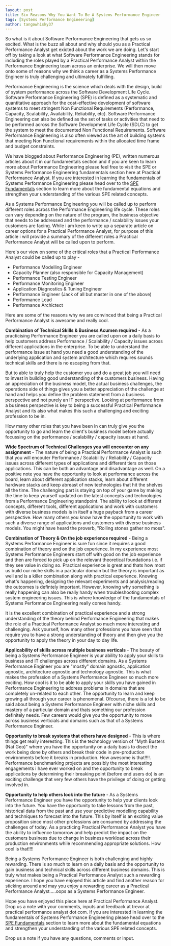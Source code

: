 ```yaml
---
layout: post
title: Six Reasons Why You Want To Be A Systems Performance Engineer
tags: [Systems Performance Engineering]
author: tangowhisky37
---
```


So what is it about Software Performance Engineering that gets us so excited. What is the buzz all about and why should you as a Practical Performance Analyst get exicted about the work we are doing. Let's start off by taking a look at what Software Performance Engineering stands for including the roles played by a Practical Performance Analyst within the Performance Engineering team across an enterprise. We will then move onto some of reasons why we think a career as a Systems Performance Engineer is truly challenging and ultimately fulfilling.

Performance Engineering is the science which deals with the design, build of system performance across the Software Development Life Cycle. Software Performance Engineering (SPE) is defined as a systematic and quantitative approach for the cost-effective development of software systems to meet stringent Non Functional Requirements (Performance, Capacity, Scalability, Availability, Reliability, etc). Software Performance Engineering can also be defined as the set of tasks or activities that need to be performed across the Software Development Life Cycle (SDLC) to get the system to meet the documented Non Functional Requirements. Software Performance Engineering is also often viewed as the art of building systems that meeting Non Functional requirements within the allocated time frame and budget constraints.

We have blogged about Performance Engineering (PE), written numerous articles about it in our fundamentals section and if you are keen to learn more about Performance Engineering please feel free to visit the SPE or Systems Performance Engineering fundamentals section here at Practical Performance Analyst. If you are interested in learning the fundamentals of Systems Performance Engineering please head over to the [SPE Fundamentals](https://tangowhisky37.github.io/PracticalPerformanceAnalyst/spe_fundamentals/) section to learn more about the fundamental equations and strengthen your understanding of the various SPE related concepts. 

As a Systems Performance Engineering you will be called up to perform different roles across the Performance Engineering life cycle. These roles can vary depending on the nature of the program, the business objective that needs to be addressed and the performance / scalability issues your customers are facing. While i am keen to write up a separate article on career options for a Practical Performance Analyst, for purpose of this article i will provide a summary of the different roles a Practical Performance Analyst will be called upon to perform.

Here's our view on some of the critical roles that a Practical Performance Analyst could be called up to play - 

* Performance Modelling Engineer
* Capacity Planner (also responsible for Capacity Management)
* Performance Testing Engineer
* Performance Monitoring Engineer
* Application Diagnostics & Tuning Engineer
* Performance Engineer (Jack of all but master in one of the above)
* Performance Lead
* Performance Archictect 

Here are some of the reasons why we are convinced that being a Practical Performance Analyst is awesome and really cool.

**Combination of Technical Skills & Business Acumen required** - As a practicising Performance Engineer you are called upon on a daily basis to help customers address Performance / Scalability / Capacity issues across different applications in the enterprise. To be able to understand the performance issue at hand you need a good understanding of the underlying application and system architecture which requires sounds technical skills and there is no escaping from that. 

But to able to truly help the customer you and do a great job you will need to invest in building good understanding of the customers business. Having an appreciation of the business model, the actual business challenges, the operations side of things gives you a better appreciation of the challenge at hand and helps you define the problem statement from a business perspective and not purely an IT perspective. Looking at performance from a business perspective is key to being a successful Practical Performance Analyst and its also what makes this such a challenging and exciting profession to be in. 

How many other roles that you have been in can truly give you the opportunity to go and learn the client's business model before actually focussing on the performance / scalability / capacity issues at hand.

**Wide Spectrum of Technical Challenges you will encounter on any assignment** - The nature of being a Practical Performance Analyst is such that you will encouter Performance / Scalability / Reliability / Capacity issues across different types of applications and different tiers on those applications. This can be both an advantage and disadvantage as well. On a positive note you have the opportunity to look at performance across the board, learn about different application stacks, learn about different hardware stacks and keep abreast of new technologies that hit the shelves all the time. The challenging part is staying on top of your game by making the time to keep yourself updated on the latest concepts and technologies from a Performance Engineering standpoint. The ability to look at different concepts, different tools, different applications and work with customers with diverse business models is in itself a huge payback from a career perspective. How many others you know have the opportunity to work with such a diverse range of applications and customers with diverse business models. You might have heard the proverb, "Rolling stones gather no moss".

**Combination of Theory & On the job experience required** - Being a Systems Performance Engineer is sure fun since it requires a good combination of theory and on the job experience. In my experience most Systems Performance Engineers start off with good on the job experience and then are forced to pick up on the relevant theoretical foundations  i.e. if they see value in doing so. Practical experience is great and thats how most us build our niche skills in a particular domain but the theory is important as well and is a killer combination along with practical experience. Knowing what's happening, designing the relevant experiments and analysis/reading the outcomes is defintely important. However, knowing why something is really happening can also be really handy when troubleshooting complex system engineering issues. This is where knowledge of the fundamentals of Systems Performance Engineering really comes handy. 

It is the excellent combination of practical experience and a strong understanding of the theory behind Performance Engineering that makes the role of a Practical Performance Analyst so much more interesting and challenging. Ask yourself, how many other professions you have seen that require you to have a strong understanding of theory and then give you the opportunity to apply the theory in your day to day life.

**Applicability of skills across multiple business verticals** - The beauty of being a Systems Performance Engineer is your ability to apply your skills to business and IT challenges across different domains. As a Systems Performance Engineer you are "mostly" domain agnostic, application agnostic, architecture agnostic and technology agnostic. This is what makes the profession of a Systems Performance Engineer so much more exciting. How cool is it to be able to apply your skills you have gained in Performance Engineering to address problems in domains that are completely un-related to each other. The opportunity to learn and keep growing all through your career is phenomenal. Ofcourse, there is a lot to be said about being a Systems Performance Engineer with niche skills and mastery of a particular domain and thats something our profession definitely needs. Few careers would give you the opportunity to move across business verticials and domains such as that of a Systems Performance Engineer.

**Opportunity to break systems that others have designed** - This is where things get really interesting. This is the technology version of "Myth Busters (Nat Geo)" where you have the opportunity on a daily basis to disect the work being done by others and break their code in pre-production environments before it breaks in production. How awesome is that!!!!. Performance benchmarking projects are possibly the most interesting engagements i have ever worked on and the opportunity to break applications by determining their breaking point (before end users do) is an exciting challenge that very few others have the privilege of doing or getting involved in.

**Opportunity to help others look into the future** - As a Systems Performance Engineer you have the opportunity to help your clients look into the future. You have the opportunity to take lessons from the past, historical data from the past and use your predictive modelling capability and techniques to forecast into the future. This by itself is an exciting value proposition since most other professions are consumed by addressing the challenges of today. As a practicing Practical Performance Analyst you have the ability to influence tomorrow and help predict the impact on the customers business due to change in business workload across their production environments while recommending appropriate solutions. How cool is that!!!!

Being a Systems Performance Engineer is both challenging and highly rewarding. There is so much to learn on a daily basis and the opportunity to gain business and technical skills across different business domains. This is truly what makes being a Practical Performance Analyst such a rewarding experience. I hope you have enjoyed this article and find another reason for sticking around and may you enjoy a rewarding career as a Practical Performance Analyst.....oops as a Systems Performance Engineer. 

Hope you have enjoyed this piece here at Practical Performance Analyst. Drop us a note with your comments, inputs and feedback at trevor at practical performance analyst dot com. If you are interested in learning the fundamentals of Systems Performance Engineering please head over to the [SPE Fundamentals](https://tangowhisky37.github.io/PracticalPerformanceAnalyst/spe_fundamentals/) section to learn more about the fundamental equations and strengthen your understanding of the various SPE related concepts. 

Drop us a note if you have any questions, comments or input. 

